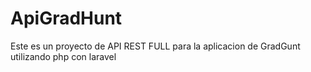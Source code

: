 # ApiGradHunt
 Este es un proyecto de API REST FULL para la aplicacion de GradGunt utilizando php con laravel
